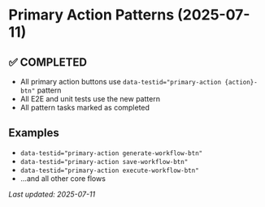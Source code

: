 # Primary Action Patterns (2025-07-11)

## ✅ COMPLETED
- All primary action buttons use `data-testid="primary-action {action}-btn"` pattern
- All E2E and unit tests use the new pattern
- All pattern tasks marked as completed

## Examples
- `data-testid="primary-action generate-workflow-btn"`
- `data-testid="primary-action save-workflow-btn"`
- `data-testid="primary-action execute-workflow-btn"`
- ...and all other core flows

_Last updated: 2025-07-11_ 